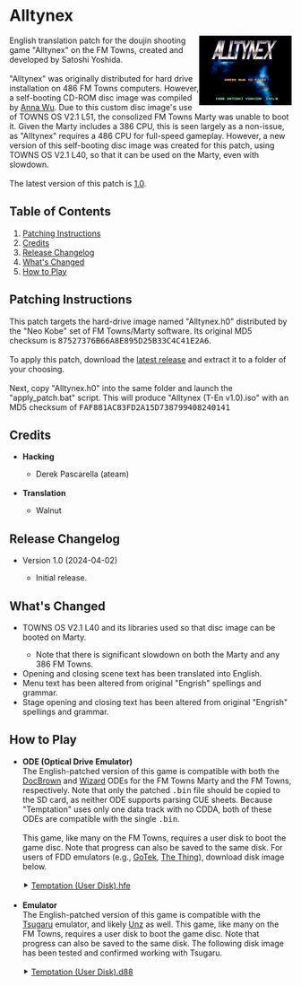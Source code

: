 <h1>Alltynex</h1>
<img width="165" height="124" align="right" src="https://github.com/DerekPascarella/Alltynex-EnglishPatchFMTowns/blob/main/title_screen.png?raw=true">English translation patch for the doujin shooting game "Alltynex" on the FM Towns, created and developed by Satoshi Yoshida.
<br><br>
"Alltynex" was originally distributed for hard drive installation on 486 FM Towns computers. However, a self-booting CD-ROM disc image was compiled by <a href="https://nfggames.com/forum2/index.php?action=profile;u=4501">Anna Wu</a>. Due to this custom disc image's use of TOWNS OS V2.1 L51, the consolized FM Towns Marty was unable to boot it. Given the Marty includes a 386 CPU, this is seen largely as a non-issue, as "Alltynex" requires a 486 CPU for full-speed gameplay. However, a new version of this self-booting disc image was created for this patch, using TOWNS OS V2.1 L40, so that it can be used on the Marty, even with slowdown.
<br><br>
The latest version of this patch is <a href="https://github.com/DerekPascarella/Temptation-EnglishPatchFMTowns/releases/download/0.91/Temptation.T-En.v0.91.xdelta">1.0</a>.

<h2>Table of Contents</h2>

1. [Patching Instructions](#patching-instructions)
2. [Credits](#credits)
3. [Release Changelog](#release-changelog)
4. [What's Changed](#whats-changed)
5. [How to Play](#how-to-play)

<h2>Patching Instructions</h2>
This patch targets the hard-drive image named "Alltynex.h0" distributed by the "Neo Kobe" set of FM Towns/Marty software. Its original MD5 checksum is <tt>87527376B66A8E895D25B33C4C41E2A6</tt>.
<br><br>
To apply this patch, download the <a href="https://github.com/DerekPascarella/Alltynex-EnglishPatchFMTowns/releases">latest release</a> and extract it to a folder of your choosing.
<br><br>
Next, copy "Alltynex.h0" into the same folder and launch the "apply_patch.bat" script. This will produce "Alltynex (T-En v1.0).iso" with an MD5 checksum of <tt>FAF881AC83FD2A15D738799408240141</tt>

<h2>Credits</h2>
<ul>
 <li><b>Hacking</b></li>
  <ul>
   <li>Derek Pascarella (ateam)</li>
  </ul>
 <br>
 <li><b>Translation</b></li>
  <ul>
   <li>Walnut</li>
  </ul>
</ul>

<h2>Release Changelog</h2>
<ul>
 <li>Version 1.0 (2024-04-02)</li>
 <ul>
  <li>Initial release.</li>
 </ul>
</ul>

<h2>What's Changed</h2>
<ul>
 <li>TOWNS OS V2.1 L40 and its libraries used so that disc image can be booted on Marty.</li>
   <ul>
    <li>Note that there is significant slowdown on both the Marty and any 386 FM Towns.</li>
   </ul>
 <li>Opening and closing scene text has been translated into English.</li>
 <li>Menu text has been altered from original "Engrish" spellings and grammar.</li>
 <li>Stage opening and closing text has been altered from original "Engrish" spellings and grammar.</li>
</ul>

<h2>How to Play</h2>
<ul>
 <li><b>ODE (Optical Drive Emulator)</b>
  <br>
  The English-patched version of this game is compatible with both the <a href="https://gdemu.wordpress.com/details/docbrown-details/">DocBrown</a> and <a href="https://gdemu.wordpress.com/details/wizard-details/">Wizard</a> ODEs for the FM Towns Marty and the FM Towns, respectively.  Note that only the patched <tt>.bin</tt> file should be copied to the SD card, as neither ODE supports parsing CUE sheets.  Because "Temptation" uses only one data track with no CDDA, both of these ODEs are compatible with the single <tt>.bin</tt>.
  <br><br>
  This game, like many on the FM Towns, requires a user disk to boot the game disc. Note that progress can also be saved to the same disk. For users of FDD emulators (e.g., <a href="https://www.gotekemulator.com/">GoTek</a>, <a href="https://caiusarcade.blogspot.com/2021/05/the-thing-fm-towns-marty-fdd-emulator.html">The Thing</a>), download disk image below.
  <br><br>
  ⯈ <a href="https://github.com/DerekPascarella/Temptation-EnglishPatchFMTowns/raw/main/fdd_images/Temptation%20(User%20Disk).hfe">Temptation (User Disk).hfe</a>
  <br><br>
 </li>
 <li><b>Emulator</b>
  <br>The English-patched version of this game is compatible with the <a href="https://github.com/captainys/TOWNSEMU">Tsugaru</a> emulator, and likely <a href="http://townsemu.world.coocan.jp/download.html">Unz</a> as well.  This game, like many on the FM Towns, requires a user disk to boot the game disc. Note that progress can also be saved to the same disk. The following disk image has been tested and confirmed working with Tsugaru.
  <br><br>
  ⯈ <a href="https://github.com/DerekPascarella/Temptation-EnglishPatchFMTowns/raw/main/fdd_images/Temptation%20(User%20Disk).d88">Temptation (User Disk).d88</a>
</ul>
